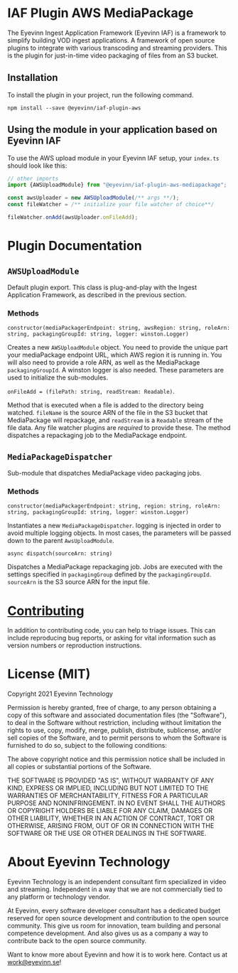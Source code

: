 # IAF Plugin AWS MediaPackage

The Eyevinn Ingest Application Framework (Eyevinn IAF) is a framework to simplify building VOD ingest applications. A framework of open source plugins to integrate with various transcoding and streaming providers. This is the plugin for just-in-time video packaging of files from an S3 bucket.

## Installation

To install the plugin in your project, run the following command.

```
npm install --save @eyevinn/iaf-plugin-aws
```

## Using the module in your application based on Eyevinn IAF

To use the AWS upload module in your Eyevinn IAF setup, your `index.ts` should look like this:

```TypeScript
// other imports
import {AWSUploadModule} from "@eyevinn/iaf-plugin-aws-mediapackage";

const awsUploader = new AWSUploadModule(/** args **/);
const fileWatcher = /** initialize your file watcher of choice**/

fileWatcher.onAdd(awsUploader.onFileAdd);
```

# Plugin Documentation

## `AWSUploadModule`
Default plugin export. This class is plug-and-play with the Ingest Application Framework, as described in the previous section.

### Methods
`constructor(mediaPackagerEndpoint: string, awsRegion: string, roleArn: string, packagingGroupId: string, logger: winston.Logger)`

Creates a new `AWSUploadModule` object. You need to provide the unique part your mediaPackage endpoint URL, which AWS region it is running in. You will also need to provide a role ARN, as well as the MediaPackage `packagingGroupId`. A winston logger is also needed. These parameters are used to initialize the sub-modules.

`onFileAdd = (filePath: string, readStream: Readable)`.

Method that is executed when a file is added to the directory being watched. `fileName` is the source ARN of the file in the S3 bucket that MediaPackage will repackage, and `readStream` is a `Readable` stream of the file data. Any file watcher plugins are *required* to provide these. The method dispatches a repackaging job to the MediaPackage endpoint.

## `MediaPackageDispatcher`
Sub-module that dispatches MediaPackage video packaging jobs.

### Methods
`constructor(mediaPackagerEndpoint: string, region: string, roleArn: string, packagingGroupId: string, logger: winston.Logger)`

Instantiates a new `MediaPackageDispatcher`. logging is injected in order to avoid multiple logging objects.
In most cases, the parameters will be passed down to the parent `AwsUploadModule`.

`async dispatch(sourceArn: string)`

Dispatches a MediaPackage repackaging job. Jobs are executed with the settings specified in `packagingGroup` defined by the `packagingGroupId`. `sourceArn` is the S3 source ARN for the input file.
# [Contributing](CONTRIBUTING.md)

In addition to contributing code, you can help to triage issues. This can include reproducing bug reports, or asking for vital information such as version numbers or reproduction instructions.

# License (MIT)

Copyright 2021 Eyevinn Technology

Permission is hereby granted, free of charge, to any person obtaining a copy of this software and associated documentation files (the "Software"), to deal in the Software without restriction, including without limitation the rights to use, copy, modify, merge, publish, distribute, sublicense, and/or sell copies of the Software, and to permit persons to whom the Software is furnished to do so, subject to the following conditions:

The above copyright notice and this permission notice shall be included in all copies or substantial portions of the Software.

THE SOFTWARE IS PROVIDED "AS IS", WITHOUT WARRANTY OF ANY KIND, EXPRESS OR IMPLIED, INCLUDING BUT NOT LIMITED TO THE WARRANTIES OF MERCHANTABILITY, FITNESS FOR A PARTICULAR PURPOSE AND NONINFRINGEMENT. IN NO EVENT SHALL THE AUTHORS OR COPYRIGHT HOLDERS BE LIABLE FOR ANY CLAIM, DAMAGES OR OTHER LIABILITY, WHETHER IN AN ACTION OF CONTRACT, TORT OR OTHERWISE, ARISING FROM, OUT OF OR IN CONNECTION WITH THE SOFTWARE OR THE USE OR OTHER DEALINGS IN THE SOFTWARE.

# About Eyevinn Technology

Eyevinn Technology is an independent consultant firm specialized in video and streaming. Independent in a way that we are not commercially tied to any platform or technology vendor.

At Eyevinn, every software developer consultant has a dedicated budget reserved for open source development and contribution to the open source community. This give us room for innovation, team building and personal competence development. And also gives us as a company a way to contribute back to the open source community.

Want to know more about Eyevinn and how it is to work here. Contact us at work@eyevinn.se!

